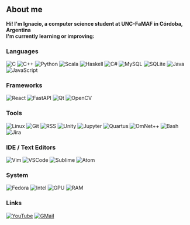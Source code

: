 ## About me
**Hi! I'm Ignacio, a computer science student at UNC-FaMAF in Córdoba, Argentina   
I'm currently learning or improving:**

### Languages
![C](https://img.shields.io/badge/-C-000?&logo=C)
![C++](https://img.shields.io/badge/-C++-000?&logo=c%2b%2b&logoColor=00599C)
![Python](https://img.shields.io/badge/-Python-000?&logo=Python)
![Scala](https://img.shields.io/badge/-Scala-000?&logo=Scala)
![Haskell](https://img.shields.io/badge/-Haskell-000?&logo=Haskell)
![C#](https://img.shields.io/badge/-C_Sharp-000?&logo=csharp&logoColor=blue)
![MySQL](https://img.shields.io/badge/-MySQL-000?&logo=MySQL)
![SQLite](https://img.shields.io/badge/-SQLite-000?&logo=SQLite)
![Java](https://img.shields.io/badge/-Java-000?&logo=Java)
![JavaScript](https://img.shields.io/badge/-JavaScript-000?&logo=javascript)

### Frameworks
![React](https://img.shields.io/badge/-React-000?&logo=React)
![FastAPI](https://img.shields.io/badge/-FastAPI-000?&logo=FastAPI)
![Qt](https://img.shields.io/badge/-Qt-000?&logo=Qt)
![OpenCV](https://img.shields.io/badge/-OpenCV-000?&logo=opencv)

### Tools
![Linux](https://img.shields.io/badge/-Linux-000?&logo=Linux)
![Git](https://img.shields.io/badge/-Git-000?&logo=Git)
![RSS](https://img.shields.io/badge/-RSS-000?&logo=rss)
![Unity](https://img.shields.io/badge/-Unity-000?&logo=unity)
![Jupyter](https://img.shields.io/badge/-Jupyter-000?&logo=jupyter)
![Quartus](https://img.shields.io/badge/-Quartus-000?&logo=Quartus)
![OmNet++](https://img.shields.io/badge/-OmNet++-000?&logo=Omnet)
![Bash](https://img.shields.io/badge/-bash-000?&logo=gnu-bash)
![Jira](https://img.shields.io/badge/-Jira-000?&logo=jira&logoColor=blue)

### IDE / Text Editors
![Vim](https://img.shields.io/badge/-Vim-000?&logo=Vim&logoColor=green)
![VSCode](https://img.shields.io/badge/-VSCode-000?&logo=visual-studio-code&logoColor=blue)
![Sublime](https://img.shields.io/badge/-Sublime-000?&logo=sublime-text)
![Atom](https://img.shields.io/badge/-Atom-000?&logo=atom&logoColor=blue)

### System
![Fedora](https://img.shields.io/badge/-Fedora-000?&logo=fedora&logoColor=blue)
![Intel](https://img.shields.io/badge/-i9_9900KF-000?&logo=intel&logoColor=blue)
![GPU](https://img.shields.io/badge/-GPU_5700_XT-000?&logo=amd&logoColor=red)
![RAM](https://img.shields.io/badge/-RAM_32_GB-000)

### Links
[![YouTube](https://img.shields.io/badge/-YouTube_ignabelitzky-000?&logo=youtube&logoColor=red)](https://www.youtube.com/channel/UCMUyiDL-LZ3d0I7uNpT5hAw)
[![GMail](https://img.shields.io/badge/-Send_mail-000?&logo=gmail&logoColor=red)](https://mail.google.com/mail/u/0/?fs=1&to=ignabelitzky@gmail.com&su=SUBJECT&body=BODY&tf=cm)

<!---
ignabelitzky/ignabelitzky is a ✨ special ✨ repository because its `README.md` (this file) appears on your GitHub profile.
You can click the Preview link to take a look at your changes.
--->
